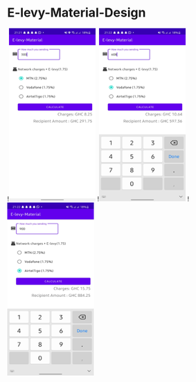 # E-levy-Material-Design





!<img src="/images/Screenshot_20220123-212200_E-levy-Material.jpg" width="200" height="400">
!<img src="/images/Screenshot_20220123-212211_E-levy-Material.jpg" width="200" height="400">
!<img src="/images/Screenshot_20220123-212224_E-levy-Material.jpg" width="200" height="400">